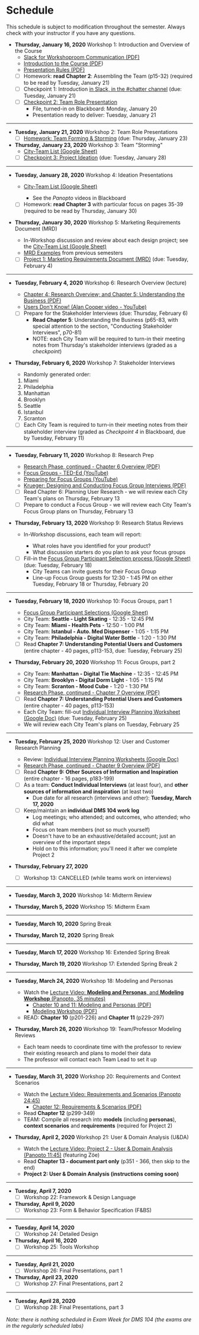 # **Schedule**
This schedule is subject to modification throughout the semester. Always check with your instructor if you have any questions.

- **Thursday, January 16, 2020** Workshop 1: Introduction and Overview of the Course
  - [Slack for Workshoproom Communication (PDF)](01-introduction/slack-for-Workshoproom-communication.pdf)
  - [Introduction to the Course (PDF](01-introduction/introduction.pdf))
  - [Presentation Rules (PDF)](01-introduction/presentation-rules.pdf)
  - [ ] Homework: **read Chapter 2**: Assembling the Team (p15-32) (required to be read by Tuesday, January 21)
  - [ ] Checkpoint 1: Introduction [in Slack, in the #chatter channel](https://app.slack.com/client/TS485SS6R/CS3PUNWFN) (due: Tuesday, January 21)
  - [ ] [Checkpoint 2: Team Role Presentation](checkpoint02-team-role-presentation/instructions.md) 
    - File, turned-in on Blackboard: Monday, January 20
    - Presentation ready to deliver: Tuesday, January 21

<hr>

- **Tuesday, January 21, 2020** Workshop 2: Team Role Presentations
  - [ ] [Homework: Team Forming & Storming](03-storming/storming.md) (due: Thursday, January 23)
  
- **Thursday, January 23, 2020** Workshop 3: Team "Storming"
  - [City-Team List (Google Sheet)](https://docs.google.com/spreadsheets/d/1UbdBF9IbIszRgiBGJvKIZuRk87naHoRm23v-MqI_drE/edit#gid=0)
  - [ ] [Checkpoint 3: Project Ideation](checkpoint03-project-ideation/instructions.md) (due: Tuesday, January 28)

<hr>

- **Tuesday, January 28, 2020** Workshop 4: Ideation Presentations

  - [City-Team List (Google Sheet)](https://docs.google.com/spreadsheets/d/1UbdBF9IbIszRgiBGJvKIZuRk87naHoRm23v-MqI_drE/edit#gid=0)
    
    - See the *Panopto* videos in Blackboard
  - [ ] Homework: **read Chapter 3** with particular focus on pages 35-39 (required to be read by Thursday, January 30)

- **Thursday, January 30, 2020** Workshop 5: Marketing Requirements Document (MRD)
  
  - In-Workshop discussion and review about each design project; see the [City-Team List (Google Sheet)](https://docs.google.com/spreadsheets/d/1UbdBF9IbIszRgiBGJvKIZuRk87naHoRm23v-MqI_drE/edit#gid=0)
  - [MRD Examples](05-mrd/readme.md) from previous semesters
  - [ ] [Project 1: Marketing Requirements Document (MRD)](project01-mrd/instructions.md) (due: Tuesday, February 4)

<hr>

- **Tuesday, February 4, 2020** Workshop 6: Research Overview (lecture)
  
  - [Chapter 4: Research Overview; and Chapter 5: Understanding the Business (PDF)](06-research-overview/chapter4-and-5-summary.pdf)
  - [Users Don't Know! (Alan Cooper video - YouTube)](https://youtu.be/sNWBnCazIcU)
  
  - [ ] Prepare for the Stakeholder Interviews (due: Thursday, February 6)
    - **Read Chapter 5**: Understanding the Business (p65-83, with special attention to the section, "Conducting Stakeholder Interviews", p70-81)
    - NOTE: each City Team will be required to turn-in their meeting notes from Thursday's stakeholder interviews (graded as a *checkpoint*)
- **Thursday, February 6, 2020** Workshop 7: Stakeholder Interviews

  - Randomly generated order:
  1. Miami
    2. Philadelphia
    3. Manhattan
    4. Brooklyn
    5. Seattle
    6. Istanbul
    7. Scranton
  - [ ] Each City Team is required to turn-in their meeting notes from their stakeholder interview (graded as *Checkpoint 4* in Blackboard, due by Tuesday, February 11)

<hr>

- **Tuesday, February 11, 2020** Workshop 8: Research Prep

  - [Research Phase, continued - Chapter 6 Overview (PDF)](08-research-planning/reseach-phase-continued.pdf)
  - [Focus Groups - TED-Ed (YouTube)](https://www.youtube.com/watch?v=3TwgVQIZPsw)
  - [Preparing for Focus Groups (YouTube)](https://www.youtube.com/watch?v=VSwTvkTsOvI)
  - [Krueger: Designing and Conducting Focus Group Interviews (PDF)](08-research-planning/krueger-focus-group-interviews.pdf)
  - [ ] Read Chapter 6: Planning User Research - we will review each City Team's plans on Thursday, February 13
  - [ ] Prepare to conduct a Focus Group - we will review each City Team's Focus Group plans on Thursday, February 13 

- **Thursday, February 13, 2020** Workshop 9: Research Status Reviews
  
  - In-Workshop discussions, each team will report:
  
    - What roles have you identified for your product?
    - What discussion starters do you plan to ask your focus groups
  
  - [ ] Fill-in the [Focus Group Participant Selection process (Google Sheet)](https://docs.google.com/spreadsheets/d/1IUnaxLFkVptcTrJHvcbGHllSKqO3zhvNlPM9VCxU8rE) (due: Tuesday, February 18)
    - City Teams can invite guests for their Focus Group
    - Line-up Focus Group guests for 12:30 - 1:45 PM on either Tuesday, February 18 or Thursday, February 20

<hr>

- **Tuesday, February 18, 2020** Workshop 10: Focus Groups, part 1

  - [Focus Group Participant Selections (Google Sheet)](https://docs.google.com/spreadsheets/d/1IUnaxLFkVptcTrJHvcbGHllSKqO3zhvNlPM9VCxU8rE) 
  - City Team: **Seattle - Light Skating** - 12:35 - 12:45 PM
  - City Team: **Miami - Health Pets** - 12:50 - 1:00 PM
  - City Team: **Istanbul - Auto. Med Dispenser** - 1:05 - 1:15 PM
  - City Team: **Philadelphia - Digital Water Bottle** - 1:20 - 1:30 PM
  - [ ] Read **Chapter 7: Understanding Potential Users and Customers** (entire chapter - 40 pages, p113-153, due: Tuesday, February 25)
- **Thursday, February 20, 2020** Workshop 11: Focus Groups, part 2

    - City Team: **Manhattan - Digital Tie Machine** - 12:35 - 12:45 PM
    - City Team: **Brooklyn - Digital Dorm Light** - 1:05 - 1:15 PM
    - City Team: **Scranton - Mood Cube** - 1:20 - 1:30 PM
    - [Research Phase, continued - Chapter 7 Overview (PDF)](11-focus-groups2/chapter7-summary.pdf)

    - [ ] Read **Chapter 7: Understanding Potential Users and Customers** (entire chapter - 40 pages, p113-153)
    - Each City Team: fill-out [Individual Interview Planning Worksheet (Google Doc)](https://drive.google.com/drive/u/0/folders/1R7THSBBuLIkMGPsvf6nDSa9MMXnhavaO) (due: Tuesday, February 25)
    - We will review each City Team's plans on Tuesday, February 25

<hr>

- **Tuesday, February 25, 2020** Workshop 12: User and Customer Research Planning
  
  
  - Review:  [Individual Interview Planning Worksheets (Google Doc)](https://drive.google.com/drive/u/0/folders/1R7THSBBuLIkMGPsvf6nDSa9MMXnhavaO) 
  - [Research Phase, continued - Chapter 9 Overview (PDF)](12-research-planning2/chapter9-summary.pdf)
  - [ ] Read **Chapter 9: Other Sources of Information and Inspiration** (entire chapter - 16 pages, p183-199)
  - [ ] As a team: **Conduct Individual Interviews** (at least four), and **other sources of information and inspiration** (at least two)
    - Due date for all research (interviews and other): **Tuesday, March 17, 2020**
  - [ ] Keep/maintain an **individual DMS 104 work log**
    - Log meetings; who attended; and outcomes, who attended; who did what
    - Focus on team members (not so much yourself)
    - Doesn't have to be an exhaustive/detailed account; just an overview of the important steps
    - Hold on to this information; you'll need it after we complete Project 2
- **Thursday, February 27, 2020**
  - [ ] Workshop 13: CANCELLED (while teams work on interviews)

<hr>

- **Tuesday, March 3, 2020** Workshop 14: Midterm Review

- **Thursday, March 5, 2020** Workshop 15: Midterm Exam

<hr>

- **Tuesday, March 10, 2020** Spring Break

- **Thursday, March 12, 2020** Spring Break

<hr>

- **Tuesday, March 17, 2020** Workshop 16: Extended Spring Break

- **Thursday, March 19, 2020** Workshop 17: Extended Spring Break 2

<hr>

- **Tuesday, March 24, 2020** Workshop 18: Modeling and Personas
  - Watch the [Lecture Video: **Modeling and Personas**, and **Modeling Workshop** (Panopto, 35 minutes)](https://rochester.hosted.panopto.com/Panopto/Pages/Viewer.aspx?id=0b5fa10e-7b81-4aa8-a84e-ab8800f5a48f)
    - [Chapter 10 and 11: Modeling and Personas (PDF)](18-modeling-and-personas/chapter10-11.pdf)
    - [Modeling Workshop (PDF)](18-modeling-and-personas/modeling-workshop.pdf)
  - READ: **Chapter 10** (p201-226) and **Chapter 11** (p229-297)


- **Thursday, March 26, 2020** Workshop 19: Team/Professor Modeling Reviews
  - Each team needs to coordinate time with the professor to review their existing research and plans to model their data
  - The professor will contact each Team Lead to set it up

<hr>

- **Tuesday, March 31, 2020** Workshop 20: Requirements and Context Scenarios
  - Watch the [Lecture Video: Requirements and Scenarios (Panopto 24:45)](https://rochester.hosted.panopto.com/Panopto/Pages/Viewer.aspx?id=bef36f2d-2295-4e7e-a346-ab8f00fc458a)
    - [Chapter 12: Requirements & Scenarios (PDF)](20-requirements-scenarios/chapter12.pdf)
  - Read **Chapter 12** (p299-349)
  - TEAM: Compile all research into **models** (including **personas**), **context scenarios** and **requirements** (required for Project 2)
- **Thursday, April 2, 2020** Workshop 21: User & Domain Analysis (U&DA)

  - Watch the [Lecture Video: Project 2 - User & Domain Analysis (Panopto 11:45)](https://rochester.hosted.panopto.com/Panopto/Pages/Viewer.aspx?id=d94f0a18-0c45-4002-bc53-ab9100e4c2f1) (featuring Zöe)
  - Read **Chapter 13 - document part only** (p351 - 366, then skip to the end)
  - **Project 2: User & Domain Analysis (instructions coming soon)**

<hr>

- **Tuesday, April 7, 2020**
  - [ ] Workshop 22: Framework & Design Language

- **Thursday, April 9, 2020**
  - [ ] Workshop 23: Form & Behavior Specification (F&BS)

<hr>

- **Tuesday, April 14, 2020**
  - [ ] Workshop 24: Detailed Design

- **Thursday, April 16, 2020**
  - [ ] Workshop 25: Tools Workshop

<hr>

- **Tuesday, April 21, 2020**
  - [ ] Workshop 26: Final Presentations, part 1

- **Thursday, April 23, 2020**
  - [ ] Workshop 27: Final Presentations, part 2

<hr>

- **Tuesday, April 28, 2020**
  - [ ] Workshop 28: Final Presentations, part 3

*Note: there is nothing scheduled in Exam Week for DMS 104 (the exams are in the regularly scheduled labs)*

